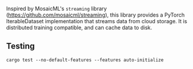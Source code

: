 Inspired by MosaicML's `streaming` library (https://github.com/mosaicml/streaming), this library provides a PyTorch IterableDataset implementation that streams data from cloud storage.  It is distributed training compatible, and can cache data to disk.



## Testing

`cargo test --no-default-features --features auto-initialize`
